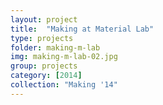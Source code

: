 ```yaml
---
layout: project
title:  "Making at Material Lab"
type: projects
folder: making-m-lab
img: making-m-lab-02.jpg
group: projects
category: [2014]
collection: "Making '14"
---
```


